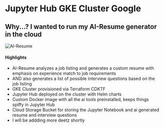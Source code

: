 # Jupyter Hub GKE Cluster Google
## Why...? I wanted to run my AI-Resume generator in the cloud

![AI-Resume](https://raw.githubusercontent.com/fredmerlo/jupyterhub/main/ai-resume.gif)

#### Highlights
- AI-Resume analyzes a job listing and generates a custom resume with emphasis on experience match to job requirements
- AND also generates a list of possible interview questions based on the job listing
- GKE Cluster provisioned via Terraform CDKTF
- Jupyter Hub deployed on the cluster with Helm charts
- Custom Docker image with all the ai tools preinstalled, keeps things spiffy in Jupyter Hub
- Cloud Storage Bucket for storing the Jupyter Notebook and ai generated resume and interview questions
- I will be addding more deetz shortly

